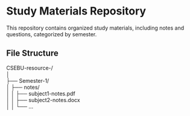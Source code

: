 # Study Materials Repository

This repository contains organized study materials, including notes and questions, categorized by semester.

## File Structure
CSEBU-resource-/<br>
│<br>
├── Semester-1/<br>
│ ├── notes/<br>
│ │ ├── subject1-notes.pdf<br>
│ │ ├── subject2-notes.docx<br>
│ │ └── ...

